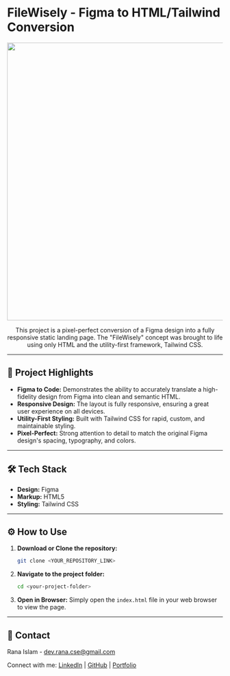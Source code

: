# FileWisely - Figma to HTML/Tailwind Conversion

<div align="center">
  <img width="1353" height="647" alt="Screenshot 2025-10-06 144413" src="https://github.com/user-attachments/assets/0a6f8090-427a-4161-953d-65d655b0df57" />


</div>

<p align="center">
  This project is a pixel-perfect conversion of a Figma design into a fully responsive static landing page. The "FileWisely" concept was brought to life using only HTML and the utility-first framework, Tailwind CSS.
</p>

<p align="center">
  <!-- আপনার লাইভ ডেমো লিঙ্ক থাকলে এখানে যোগ করুন -->
  <!-- <a href="YOUR_LIVE_DEMO_LINK"><strong>➥ View Live Demo</strong></a> -->
</p>

---

## 🚀 Project Highlights

-   **Figma to Code:** Demonstrates the ability to accurately translate a high-fidelity design from Figma into clean and semantic HTML.
-   **Responsive Design:** The layout is fully responsive, ensuring a great user experience on all devices.
-   **Utility-First Styling:** Built with Tailwind CSS for rapid, custom, and maintainable styling.
-   **Pixel-Perfect:** Strong attention to detail to match the original Figma design's spacing, typography, and colors.

---

## 🛠️ Tech Stack

-   **Design:** Figma
-   **Markup:** HTML5
-   **Styling:** Tailwind CSS

---

## ⚙️ How to Use

1.  **Download or Clone the repository:**
    ```sh
    git clone <YOUR_REPOSITORY_LINK>
    ```
2.  **Navigate to the project folder:**
    ```sh
    cd <your-project-folder>
    ```
3.  **Open in Browser:**
    Simply open the `index.html` file in your web browser to view the page.

---

## 📧 Contact

Rana Islam - [dev.rana.cse@gmail.com](mailto:dev.rana.cse@gmail.com )

Connect with me: [LinkedIn](https://linkedin.com/in/your-linkedin-profile ) | [GitHub](https://github.com/ranaIslam01 ) | [Portfolio](https://rana-portfolio-main.vercel.app/ )
